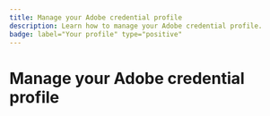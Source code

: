 ```yaml
---
title: Manage your Adobe credential profile
description: Learn how to manage your Adobe credential profile.
badge: label="Your profile" type="positive"
---
```


# Manage your Adobe credential profile

